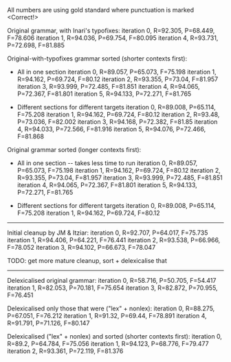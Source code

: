 All numbers are using gold standard where punctuation is marked <Correct!>

Original grammar, with Inari's typofixes:
 iteration 0, R=92.305, P=68.449, F=78.606
 iteration 1, R=94.036, P=69.754, F=80.095
 iteration 4, R=93.731, P=72.698, F=81.885

Original-with-typofixes grammar sorted (shorter contexts first):
* All in one section
iteration 0, R=89.057, P=65.073, F=75.198
iteration 1, R=94.162, P=69.724, F=80.12
iteration 2, R=93.355, P=73.04,  F=81.957
iteration 3, R=93.999, P=72.485, F=81.851
iteration 4, R=94.065, P=72.367, F=81.801
iteration 5, R=94.133, P=72.271, F=81.765

* Different sections for different targets
 iteration 0, R=89.008, P=65.114, F=75.208
 iteration 1, R=94.162, P=69.724, F=80.12
 iteration 2, R=93.48,  P=73.036, F=82.002
 iteration 3, R=94.168, P=72.382, F=81.85
 iteration 4, R=94.033, P=72.566, F=81.916
 iteration 5, R=94.076, P=72.466, F=81.868 
 
Original grammar sorted (longer contexts first):
* All in one section -- takes less time to run
 iteration 0, R=89.057, P=65.073, F=75.198
 iteration 1, R=94.162, P=69.724, F=80.12
 iteration 2, R=93.355, P=73.04,  F=81.957
 iteration 3, R=93.999, P=72.485, F=81.851
 iteration 4, R=94.065, P=72.367, F=81.801
 iteration 5, R=94.133, P=72.271, F=81.765

* Different sections for different targets
 iteration 0, R=89.008, P=65.114, F=75.208
 iteration 1, R=94.162, P=69.724, F=80.12

***

Initial cleanup by JM & Itziar:
 iteration 0, R=92.707, P=64.017, F=75.735
 iteration 1, R=94.406, P=64.221, F=76.441
 iteration 2, R=93.538, P=66.966, F=78.052
 iteration 3, R=94.102, P=66.673, F=78.047
 
 TODO: get more mature cleanup, sort + delexicalise that

***

Delexicalised original grammar:
 iteration 0, R=58.716, P=50.705, F=54.417
 iteration 1, R=82.053, P=70.181, F=75.654
 iteration 3, R=82.872, P=70.955, F=76.451

Delexicalised only those that were ("lex" + nonlex):
 iteration 0, R=88.275, P=67.051, F=76.212
 iteration 1, R=91.32, P=69.44, F=78.891
 iteration 4, R=91.791, P=71.126, F=80.147

Delexicalised ("lex" + nonlex) and sorted (shorter contexts first):
 iteration 0, R=89.2, P=64.784, F=75.056
 iteration 1, R=94.123, P=68.776, F=79.477
 iteration 2, R=93.361, P=72.119, F=81.376
